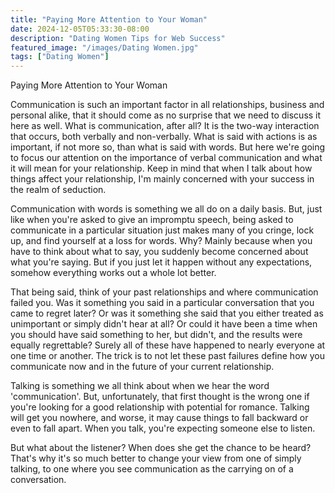 ```yaml
---
title: "Paying More Attention to Your Woman"
date: 2024-12-05T05:33:30-08:00
description: "Dating Women Tips for Web Success"
featured_image: "/images/Dating Women.jpg"
tags: ["Dating Women"]
---
```


Paying More Attention to Your Woman


Communication is such an important factor in all relationships, business and personal alike, that it should come as no surprise that we need to discuss it here as well. What is communication, after all? It is the two-way interaction that occurs, both verbally and non-verbally. What is said with actions is as important, if not more so, than what is said with words. But here we're going to focus our attention on the importance of verbal communication and what it will mean for your relationship. Keep in mind that when I talk about how things affect your relationship, I'm mainly concerned with your success in the realm of seduction.

Communication with words is something we all do on a daily basis. But, just like when you're asked to give an impromptu speech, being asked to communicate in a particular situation just makes many of you cringe, lock up, and find yourself at a loss for words. Why? Mainly because when you have to think about what to say, you suddenly become concerned about what you're saying. But if you just let it happen without any expectations, somehow everything works out a whole lot better.

That being said, think of your past relationships and where communication failed you. Was it something you said in a particular conversation that you came to regret later? Or was it something she said that you either treated as unimportant or simply didn't hear at all? Or could it have been a time when you should have said something to her, but didn't, and the results were equally regrettable? Surely all of these have happened to nearly everyone at one time or another. The trick is to not let these past failures define how you communicate now and in the future of your current relationship.

Talking is something we all think about when we hear the word 'communication'. But, unfortunately, that first thought is the wrong one if you're looking for a good relationship with potential for romance. Talking will get you nowhere, and worse, it may cause things to fall backward or even to fall apart. When you talk, you're expecting someone else to listen.

But what about the listener? When does she get the chance to be heard? That's why it's so much better to change your view from one of simply talking, to one where you see communication as the carrying on of a conversation.


